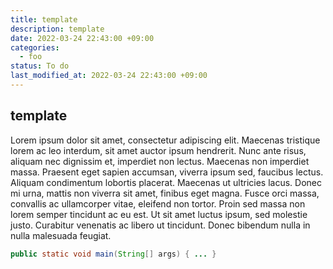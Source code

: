 ```yaml
---
title: template
description: template
date: 2022-03-24 22:43:00 +09:00
categories:
  - foo
status: To do
last_modified_at: 2022-03-24 22:43:00 +09:00
---
```


## template

Lorem ipsum dolor sit amet, consectetur adipiscing elit. Maecenas tristique lorem ac leo interdum, sit amet auctor ipsum hendrerit. Nunc ante risus, aliquam nec dignissim et, imperdiet non lectus. Maecenas non imperdiet massa. Praesent eget sapien accumsan, viverra ipsum sed, faucibus lectus. Aliquam condimentum lobortis placerat. Maecenas ut ultricies lacus. Donec mi urna, mattis non viverra sit amet, finibus eget magna. Fusce orci massa, convallis ac ullamcorper vitae, eleifend non tortor. Proin sed massa non lorem semper tincidunt ac eu est. Ut sit amet luctus ipsum, sed molestie justo. Curabitur venenatis ac libero ut tincidunt. Donec bibendum nulla in nulla malesuada feugiat.

```java
public static void main(String[] args) { ... }
```